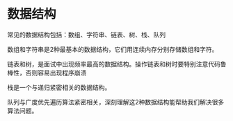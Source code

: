 # 数据结构

常见的数据结构包括：数组、字符串、链表、树、栈、队列

数组和字符串是2种最基本的数据结构，它们用连续内存分别存储数组和字符。

链表和树，是面试中出现频率最高的数据结构。操作链表和树时要特别注意代码鲁棒性，否则容易出现程序崩溃

栈是一个与递归紧密相关的数据结构。

队列与广度优先遍历算法紧密相关，深刻理解这2种数据结构能帮助我们解决很多算法问题。